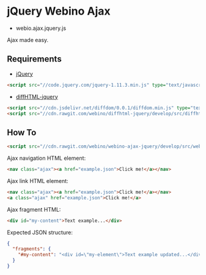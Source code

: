 # jQuery Webino Ajax

- webio.ajax.jquery.js

Ajax made easy.


## Requirements

- [jQuery](https://jquery.com)

```html
<script src="//code.jquery.com/jquery-1.11.3.min.js" type="text/javascript"></script>
```

- [diffHTML-jquery](https://github.com/webino/diffhtml-jquery)

```html
<script src="//cdn.jsdelivr.net/diffdom/0.0.1/diffdom.min.js" type="text/javascript"></script>
<script src="//cdn.rawgit.com/webino/diffhtml-jquery/develop/src/diffhtml.jquery.js" type="text/javascript"></script>
```

## How To

```html
<script src="//cdn.rawgit.com/webino/webino-ajax-jquery/develop/src/webino.ajax.jquery.js" type="text/javascript"></script>
```

Ajax navigation HTML element:

```html
<nav class="ajax"><a href="example.json">Click me!</a></nav>
```

Ajax link HTML element:

```html
<nav class="ajax"><a href="example.json">Click me!</a></nav>
<a class="ajax" href="example.json">Click me!</a>
```

Ajax fragment HTML:

```html
<div id="my-content">Text example...</div>
```

Expected JSON structure:

```json
{
  "fragments": {
    "#my-content": "<div id=\"my-element\">Text example updated...</div>"
  }
}
```

